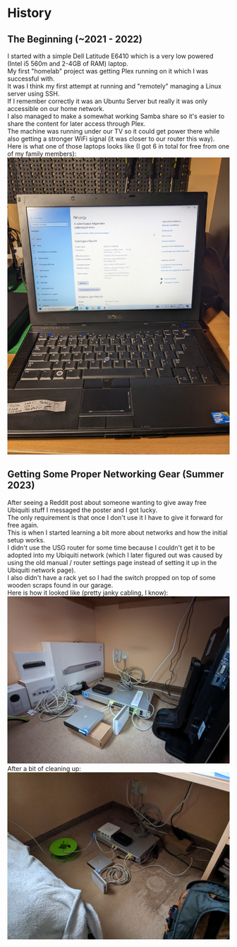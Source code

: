 # History

## The Beginning (~2021 - 2022)

I started with a simple Dell Latitude E6410 which is a very low powered (Intel i5 560m and 2-4GB of RAM) laptop.  
My first "homelab" project was getting Plex running on it which I was successful with.  
It was I think my first attempt at running and "remotely" managing a Linux server using SSH.  
If I remember correctly it was an Ubuntu Server but really it was only accessible on our home network.  
I also managed to make a somewhat working Samba share so it's easier to share the content for later access through Plex.  
The machine was running under our TV so it could get power there while also getting a stronger WiFi signal (it was closer to our router this way).  
Here is what one of those laptops looks like (I got 6 in total for free from one of my family members):
![One Of My Old Dell Latitude E6410](../images/ThinkRack_Setup/PXL_20231115_170557949.jpg)

## Getting Some Proper Networking Gear (Summer 2023)

After seeing a Reddit post about someone wanting to give away free Ubiquiti stuff I messaged the poster and I got lucky.  
The only requirement is that once I don't use it I have to give it forward for free again.  
This is when I started learning a bit more about networks and how the initial setup works.  
I didn't use the USG router for some time because I couldn't get it to be adopted into my Ubiquiti network (which I later figured out was caused by using the old manual / router settings page instead of setting it up in the Ubiquiti network page).  
I also didn't have a rack yet so I had the switch propped on top of some wooden scraps found in our garage.  
Here is how it looked like (pretty janky cabling, I know):
![Old Janky Ubiquiti Stuff Without Rack](../images/ThinkRack_Setup/PXL_20231016_135940134.jpg)
After a bit of cleaning up:
![Less Janky Old No Rack Setup](../images/ThinkRack_Setup/PXL_20231127_115801904.jpg)